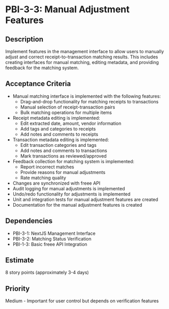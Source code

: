 # PBI-3-3: Manual Adjustment Features

## Description

Implement features in the management interface to allow users to manually adjust and correct
receipt-to-transaction matching results. This includes creating interfaces for manual matching,
editing metadata, and providing feedback for the matching system.

## Acceptance Criteria

- Manual matching interface is implemented with the following features:
  - Drag-and-drop functionality for matching receipts to transactions
  - Manual selection of receipt-transaction pairs
  - Bulk matching operations for multiple items
- Receipt metadata editing is implemented:
  - Edit extracted date, amount, vendor information
  - Add tags and categories to receipts
  - Add notes and comments to receipts
- Transaction metadata editing is implemented:
  - Edit transaction categories and tags
  - Add notes and comments to transactions
  - Mark transactions as reviewed/approved
- Feedback collection for matching system is implemented:
  - Report incorrect matches
  - Provide reasons for manual adjustments
  - Rate matching quality
- Changes are synchronized with freee API
- Audit logging for manual adjustments is implemented
- Undo/redo functionality for adjustments is implemented
- Unit and integration tests for manual adjustment features are created
- Documentation for the manual adjustment features is created

## Dependencies

- PBI-3-1: NextJS Management Interface
- PBI-3-2: Matching Status Verification
- PBI-1-3: Basic freee API Integration

## Estimate

8 story points (approximately 3-4 days)

## Priority

Medium - Important for user control but depends on verification features
